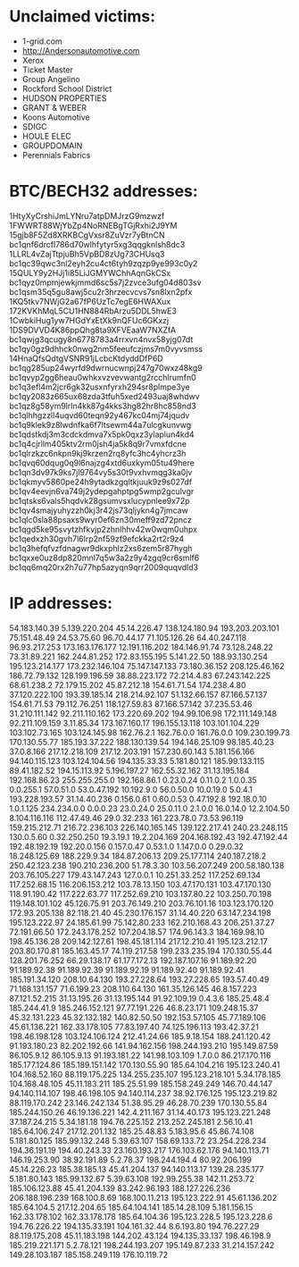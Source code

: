 
# Unclaimed victims:

 - 1-grid.com 
 - http://Andersonautomotive.com 
 - Xerox 
 - Ticket Master
 - Group Angelino
 - Rockford School District 
 - HUDSON PROPERTIES
 - GRANT & WEBER 
 - Koons Automotive
 - SDIGC
 - HOULE ELEC
 - GROUPDOMAIN
 - Perennials Fabrics
# BTC/BECH32 addresses:
1HtyXyCrshiJmLYNru7atpDMJrzG9mzwzf
1FWWRT88WjYbZp4NoRNEBgTGjRxhi2J9YM
15gjb8F5Zd8XRKBCgVxsr8ZuVzr7yBtnCN
bc1qnf6drcfl786d70wlhfytyr5xg3qqgknlsh8dc3
1LLRL4vZajTtpjuBh5VpBD8zUg73CHUsq3
bc1qc39qwc3nl2eyh2cu4ct6tyh9zqzp9ye993c0y2
15QULY9y2HJj1i85LiJGMYWChhAqnGkCSx
bc1qyz0mpmjewkjmmd6sc5s7j2zvce3ufg04d803sv
bc1qsm35q5gu8awj5cu2r3hrzecvcvs7sn8lxn2pfx
1KQ5tkv7NWjG2a67fP6UzTc7egE6HWAXux
172KVKhMqL5CU1HN884RbArzu5DDL5hwE3
1CwbkiHug1yw7HGdYxEtXk9nQFUc6GKxzj
1DS9DVVD4K86ppQhg8ta9XFVEaaW7NXZfA
bc1qwjg3qcugy8n6778783a4rrxvn4nvx58yjg07dt
bc1qy0gz9dhhck0nwg2nm5feeufczjms7m0vyvsmss
14HnaQfsQdtgVSNR91jLcbcKtdyddDfP6D
bc1qg285up24wyrfd9dwrnucwnpj247g70wxz48kg9
bc1qvyp2gg6heau0whkxvzvevwantg2rcchlrumfn0
bc1q3efl4m2jcr6gk32usxnfyrxh294sr8plmpe3ye
bc1qy2083z665ux68zda3tfuh5xed2493uaj8whdwv
bc1qz8g58ym9lrln4kk87g4kks3hg82hr8hc858nd3
bc1qlhhgzzll4uqvd60teqn92y467kc04mj74jqudv
bc1q9klek9z8lwdnfka6f7ltsewm44a7ulcgkunvwg
bc1qdstkdj3m3cdckdmva7x5pk0qxz3ylaplun4kd4
bc1q4cjrllm405ktv2rm0jsh4ja5k8q9r7vmxfdcne
bc1qlrzkzc6nkpn9kj9krzen2rq8yfc3hc4yhcrz3h
bc1qvq60dqug0q9l6najzg4xtd6uxkym05tu49here
bc1qn3dv97k9ks7jl9764vy5s30t9vxhvmqg3ka0jv
bc1qkmyv5860pe24h9ytadkzgqltkjuuk9z9s027df
bc1qv4eevjn6va749j2ydepgahptpg5wmp2gculvgr
bc1qtsks6vals5hqdvk28gsumvsxlucypnlee9x72p
bc1qv4smajyuhyzzh0kj3r42js73qljykn4g7jmcaw
bc1qlc0sla88psaxs9wyr0ef6zn30meff9zd72pncz
bc1qgd5ke95svytzhfkvjp2zhnlhhv42w0wqm0uhpx
bc1qedxzh30gvh7l6lrp2nf59zf9efckka2rt2r9z4
bc1q3hefqfvzfdnagwr9dkxphlz2xs6zem5r87hygh
bc1qxxe0uz8dp820mnl7q5w3a2z9y4zgq9cr6smlf6
bc1qq6mq20rx2h7u77hp5azyqn9qrr2009quqvdld3
# IP addresses:
54.183.140.39
5.139.220.204
45.14.226.47
138.124.180.94
193.203.203.101
75.151.48.49
24.53.75.60
96.70.44.17
71.105.126.26
64.40.247.118
96.93.217.253
173.163.176.177
12.191.116.202
184.146.91.74
73.128.248.22
73.31.89.221
162.244.81.252
172.83.155.195
5.141.22.50
188.93.130.254
195.123.214.177
173.232.146.104
75.147.147.133
73.180.36.152
208.125.46.162
186.72.79.132
128.199.196.59
38.88.223.172
72.214.4.83
67.243.142.225
68.61.238.2
72.179.15.202
45.87.212.18
154.61.71.54
174.238.4.80
37.120.222.100
193.39.185.14
218.214.92.107
51.132.66.157
87.166.57.137
154.61.71.53
79.112.76.251
118.127.59.83
87.166.57.142
37.235.53.46
31.210.111.142
92.211.110.162
173.220.69.202
194.99.106.98
172.111.149.148
92.211.109.159
3.11.85.34
173.167.160.17
196.155.13.118
103.101.104.229
103.102.73.165
103.124.145.98
162.76.2.1
162.76.0.0
161.76.0.0
109.230.199.73
170.130.55.77
185.193.37.222
188.130.139.54
194.146.25.109
98.185.40.23
37.0.8.166
217.12.218.109
217.12.203.191
157.230.60.143
5.181.156.166
94.140.115.123
103.124.104.56
194.135.33.33
5.181.80.121
185.99.133.115
89.41.182.52
194.15.113.92
5.196.197.27
162.55.32.162
31.13.195.184
192.168.86.23
255.255.255.0
192.168.86.1
0.23.0.24
0.11.0.2
1.0.0.35
0.0.255.1
57.0.51.0
53.0.47.192
10.192.9.0
56.0.50.0
10.0.19.0
5.0.4.1
193.228.193.57
31.14.40.236
0.156.0.61
0.60.0.53
0.47.192.8
192.18.0.10
1.0.1.125
234.234.0.0
0.0.0.23
23.0.24.0
25.0.11.0
2.1.0.0
16.0.14.0
12.2.104.50
8.104.116.116
112.47.49.46
29.0.32.233
161.223.78.0
73.53.96.119
159.215.212.71
216.72.236.103
226.140.165.145
139.122.217.41
240.23.248.115
130.0.5.60
0.32.250.250
19.3.19.1
19.2.204.169
204.168.192.43
192.47.192.44
192.48.192.19
192.20.0.156
0.157.0.47
0.53.1.0
1.147.0.0
0.29.0.32
18.248.125.69
188.229.9.34
184.87.206.13
209.25.177.114
240.187.218.2
250.42.123.238
190.210.236.200
51.78.3.30
103.56.207.249
200.58.180.138
203.76.105.227
179.43.147.243
127.0.0.1
10.251.33.252
117.252.69.134
117.252.68.15
116.206.153.212
103.78.13.150
103.47.170.131
103.47.170.130
118.91.190.42
117.222.63.77
117.252.69.210
103.137.80.22
103.250.70.198
119.148.101.102
45.126.75.91
203.76.149.210
203.76.101.16
103.123.170.120
172.93.205.138
82.118.21.40
45.230.176.157
31.14.40.220
63.147.234.198
195.123.222.97
24.185.61.99
75.142.80.233
162.210.168.43
206.251.37.27
72.191.66.50
172.243.178.252
107.204.18.57
174.96.143.3
184.169.98.10
198.45.136.28
209.142.127.61
198.45.181.114
217.12.210.41
195.123.212.17
203.80.170.81
185.163.45.17
74.119.217.58
199.233.235.194
170.130.55.44
128.201.76.252
66.29.138.17
61.177.172.13
192.187.107.16
91.189.92.20
91.189.92.38
91.189.92.39
91.189.92.19
91.189.92.40
91.189.92.41
185.191.34.120
208.10.64.130
193.27.228.64
193.27.228.65
193.57.40.49
71.168.131.157
71.6.199.23
208.110.64.130
161.35.126.145
46.8.157.223
87.121.52.215
31.13.195.26
31.13.195.144
91.92.109.19
0.4.3.6
185.25.48.4
185.244.41.9
185.246.152.121
97.77.191.226
46.8.23.171
109.248.15.37
45.32.131.223
45.32.132.182
140.82.50.50
192.153.57.105
45.77.189.106
45.61.136.221
162.33.178.105
77.83.197.40
74.125.196.113
193.42.37.21
198.46.198.128
103.124.106.124
212.41.24.66
185.9.18.154
188.241.120.42
91.193.180.23
82.202.192.66
141.94.162.156
198.244.193.210
195.149.87.59
86.105.9.12
86.105.9.13
91.193.181.22
141.98.103.109
1.7.0.0
86.217.170.116
185.177.124.86
185.189.151.142
170.130.55.90
185.64.104.216
195.123.240.41
104.168.52.160
88.119.175.225
134.255.235.107
195.123.218.101
5.34.178.185
104.168.48.105
45.11.183.211
185.25.51.99
185.158.249.249
146.70.44.147
94.140.114.107
198.46.198.105
94.140.114.237
38.92.176.125
195.123.219.82
88.119.170.242
23.146.242.134
51.38.95.29
46.28.70.239
170.130.55.84
185.244.150.26
46.19.136.221
142.4.211.167
31.14.40.173
195.123.221.248
37.187.24.215
5.34.181.18
194.76.225.152
213.252.245.181
2.56.10.41
185.64.106.247
217.12.201.132
185.25.48.83
5.183.95.6
45.86.74.108
5.181.80.125
185.99.132.248
5.39.63.107
158.69.133.72
23.254.228.234
194.36.191.19
194.40.243.33
23.160.193.217
176.103.62.176
94.140.113.71
146.19.253.90
38.92.191.89
5.2.78.37
198.244.194.4
80.92.206.199
45.14.226.23
185.38.185.13
45.41.204.137
94.140.113.17
139.28.235.177
5.181.80.143
185.99.132.67
5.39.63.108
192.99.255.38
142.11.253.72
185.106.123.88
45.41.204.139
83.242.96.193
188.127.226.236
206.188.196.239
168.100.8.69
168.100.11.213
195.123.222.91
45.61.136.202
185.64.104.5
217.12.204.65
185.64.104.141
185.14.28.109
5.181.156.15
162.33.178.102
162.33.178.178
185.64.104.36
195.123.228.5
195.123.228.6
194.76.226.22
194.135.33.191
104.161.32.44
8.6.193.80
194.76.227.29
88.119.175.208
45.11.183.198
144.202.43.124
194.135.33.137
198.46.198.9
185.219.221.171
5.2.78.121
198.244.193.207
195.149.87.233
31.214.157.242
149.28.103.187
185.158.249.119
176.10.119.72
